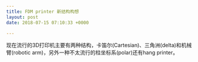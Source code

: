 ```yaml
---
title: FDM printer 新结构构想
layout: post
date: 2018-07-15 07:10:33 +0000

---
```

现在流行的3D打印机主要有两种结构，卡笛尔(Cartesian)、三角洲(delta)和机械臂(robotic arm)，另外一种不太流行的柱坐标系(polar)还有hang printer。